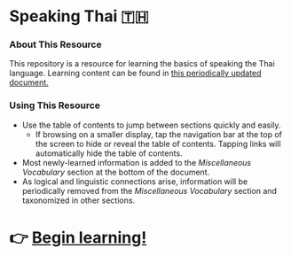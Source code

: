# Speaking Thai 🇹🇭

### About This Resource

This repository is a resource for learning the basics of speaking the Thai language. Learning content can be found in [this periodically updated document.](https://stedmanrh.github.io/speaking-thai/speaking-thai)

### Using This Resource
* Use the table of contents to jump between sections quickly and easily.
	* If browsing on a smaller display, tap the navigation bar at the top of the screen to hide or reveal the table of contents. Tapping links will automatically hide the table of contents.
* Most newly-learned information is added to the *Miscellaneous Vocabulary* section at the bottom of the document.
* As logical and linguistic connections arise, information will be periodically removed from the *Miscellaneous Vocabulary* section and taxonomized in other sections.


# 👉 [Begin learning!](https://stedmanrh.github.io/speaking-thai/speaking-thai)
